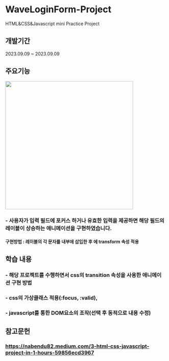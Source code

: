 # WaveLoginForm-Project
HTML&amp;CSS&amp;Javascript mini Practice Project

## 개발기간
2023.09.09 ~ 2023.09.09

## 주요기능
<img src="https://github.com/jay6366/WaveLoginForm-Project/assets/89118231/c6546811-7b6b-4439-9524-84663454aac8" width="400" height="400"/>

### - 사용자가 입력 필드에 포커스 하거나 유효한 입력을 제공하면 해당 필드의 레이블이 상승하는 애니메이션을 구현하였습니다.
#### 구현방법 : 레이블의 각 문자를 <span> 내부에 삽입한 후 <span>에 transform 속성 적용

## 학습 내용
### - 해당 프로젝트를 수행하면서 css의 transition 속성을 사용한 애니메이션 구현 방법
### - css의 가상클래스 적용(:focus, :valid), 
### - javascript를 통한 DOM요소의 조작(선택 후 동적으로 내용 수정)


## 참고문헌
### https://nabendu82.medium.com/3-html-css-javascript-project-in-1-hours-59856ecd3967



